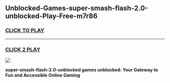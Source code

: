 
## Unblocked-Games-super-smash-flash-2.0-unblocked-Play-Free-m7r86
<h3>
<a href="https://premium76.site?title=super-smash-flash-2.0-unblocked&ref=21A">CLICK TO PLAY</a></h3>
<hr>

<h3>
<a href="https://premium76.site?title=super-smash-flash-2.0-unblocked&ref=21A">CLICK 2 PLAY</a>
  
</h3>

<a href="https://premium76.site?title=super-smash-flash-2.0-unblocked&ref=21A"><img src="https://clearcache.store/games.png"></a>


**super-smash-flash-2.0-unblocked games unblocked: Your Gateway to Fun and Accessible Online Gaming**
